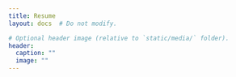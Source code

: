 ```yaml
---
title: Resume
layout: docs  # Do not modify.

# Optional header image (relative to `static/media/` folder).
header:
  caption: ""
  image: ""
---
```


